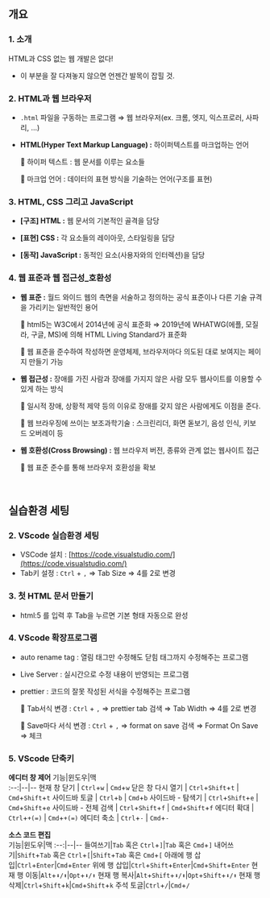 ## 개요

### 1. 소개

HTML과 CSS 없는 웹 개발은 없다!

- 이 부분을 잘 다져놓지 않으면 언젠간 발목이 잡힐 것.

### 2. HTML과 웹 브라우저

- `.html` 파일을 구동하는 프로그램 ⇒ 웹 브라우저(ex. 크롬, 엣지, 익스프로러, 사파리, ...)

- **HTML(Hyper Text Markup Language) :** 하이퍼텍스트를 마크업하는 언어

  📎 하이퍼 텍스트 : 웹 문서를 이루는 요소들

  📎 마크업 언어 : 데이터의 표현 방식을 기술하는 언어(구조를 표현)

### 3. HTML, CSS 그리고 JavaScript

- **[구조] HTML :** 웹 문서의 기본적인 골격을 담당

- **[표현] CSS :** 각 요소들의 레이아웃, 스타일링을 담당

- **[동작] JavaScript :** 동적인 요소(사용자와의 인터렉션)을 담당

### 4. 웹 표준과 웹 접근성\_호환성

- **웹 표준 :** 월드 와이드 웹의 측면을 서술하고 정의하는 공식 표준이나 다른 기술 규격을 가리키는 일반적인 용어

  📎 html5는 W3C에서 2014년에 공식 표준화 ⇒ 2019년에 WHATWG(에플, 모질라, 구글, MS)에 의해 HTML Living Standard가 표준화

  📎 웹 표준을 준수하여 작성하면 운영체제, 브라우저마다 의도된 대로 보여지는 페이지 만들기 가능

- **웹 접근성 :** 장애를 가진 사람과 장애를 가지지 않은 사람 모두 웹사이트를 이용할 수 있게 하는 방식

  📎 일시적 장애, 상황적 제약 등의 이유로 장애를 갖지 않은 사람에게도 이점을 준다.

  📎 웹 브라우징에 쓰이는 보조과학기술 : 스크린리더, 화면 돋보기, 음성 인식, 키보드 오버레이 등

- **웹 호환성(Cross Browsing) :** 웹 브라우저 버전, 종류와 관계 없는 웹사이트 접근

  📎 웹 표준 준수를 통해 브라우저 호환성을 확보

<br>

## 실습환경 세팅

### 2. VScode 실습환경 세팅

- VSCode 설치 : [https://code.visualstudio.com/](https://code.visualstudio.com/)
- Tab키 설정 : `Ctrl` + `,` ⇒ Tab Size ⇒ 4를 2로 변경

### 3. 첫 HTML 문서 만들기

- html:5 를 입력 후 Tab을 누르면 기본 형태 자동으로 완성

### 4. VScode 확장프로그램

- auto rename tag : 열림 태그만 수정해도 닫힘 태그까지 수정해주는 프로그램
- Live Server : 실시간으로 수정 내용이 반영되는 프로그램
- prettier : 코드의 잘못 작성된 서식을 수정해주는 프로그램

  📎 Tab서식 변경 : `Ctrl` + `,` ⇒ prettier tab 검색 ⇒ Tab Width ⇒ 4를 2로 변경

  📎 Save마다 서식 변경 : `Ctrl` + `,` ⇒ format on save 검색 ⇒ Format On Save ⇒ 체크

### 5. VScode 단축키

**에디터 창 제어**
기능|윈도우|맥  
:--:|--|--
현재 창 닫기 | `Ctrl`+`w` | `Cmd`+`w`
닫은 창 다시 열기 | `Ctrl`+`Shift`+`t` | `Cmd`+`Shift`+`t`
사이드바 토글 | `Ctrl`+`b` | `Cmd`+`b`
사이드바 - 탐색기 | `Ctrl`+`Shift`+`e` | `Cmd`+`Shift`+`e`
사이드바 - 전체 검색 | `Ctrl`+`Shift`+`f` | `Cmd`+`Shift`+`f`
에디터 확대 | `Ctrl`+`+(=)` | `Cmd`+`+(=)`
에디터 축소 | `Ctrl`+`-` | `Cmd`+`-`

**소스 코드 편집**  
기능|윈도우|맥
:--:|--|--
들여쓰기|`Tab` 혹은 `Ctrl`+`]`|`Tab` 혹은 `Cmd`+`]`
내어쓰기|`Shift`+`Tab` 혹은 `Ctrl`+`[`|`Shift`+`Tab` 혹은 `Cmd`+`[`
아래에 행 삽입|`Ctrl`+`Enter`|`Cmd`+`Enter`
위에 행 삽입|`Ctrl`+`Shift`+`Enter`|`Cmd`+`Shift`+`Enter`
현재 행 이동|`Alt`+`⬇/⬆`|`Opt`+`⬇/⬆`
현재 행 복사|`Alt`+`Shift`+`⬇/⬆`|`Opt`+`Shift`+`⬇/⬆`
현재 행 삭제|`Ctrl`+`Shift`+`k`|`Cmd`+`Shift`+`k`
주석 토글|`Ctrl`+`/`|`Cmd`+`/`

